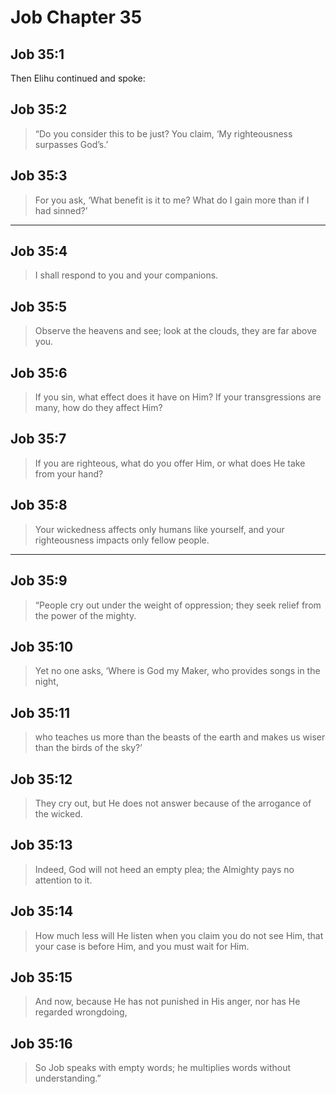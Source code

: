 # Job Chapter 35

## Job 35:1

Then Elihu continued and spoke:

## Job 35:2

> “Do you consider this to be just?
> You claim, ‘My righteousness surpasses God’s.’

## Job 35:3

> For you ask, ‘What benefit is it to me?
> What do I gain more than if I had sinned?’

---

## Job 35:4

> I shall respond to you
> and your companions.

## Job 35:5

> Observe the heavens and see;
> look at the clouds, they are far above you.

## Job 35:6

> If you sin, what effect does it have on Him?
> If your transgressions are many, how do they affect Him?

## Job 35:7

> If you are righteous, what do you offer Him,
> or what does He take from your hand?

## Job 35:8

> Your wickedness affects only humans like yourself,
> and your righteousness impacts only fellow people.

---

## Job 35:9

> “People cry out under the weight of oppression;
> they seek relief from the power of the mighty.

## Job 35:10

> Yet no one asks, ‘Where is God my Maker,
> who provides songs in the night,

## Job 35:11

> who teaches us more than the beasts of the earth
> and makes us wiser than the birds of the sky?’

## Job 35:12

> They cry out, but He does not answer
> because of the arrogance of the wicked.

## Job 35:13

> Indeed, God will not heed an empty plea;
> the Almighty pays no attention to it.

## Job 35:14

> How much less will He listen when you claim you do not see Him,
> that your case is before Him, and you must wait for Him.

## Job 35:15

> And now, because He has not punished in His anger,
> nor has He regarded wrongdoing,

## Job 35:16

> So Job speaks with empty words;
> he multiplies words without understanding.”
